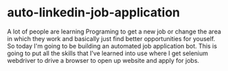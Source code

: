 # auto-linkedin-job-application

A lot of people are learning Programing to get a new job or change the area in which they work and basically just find better opportunities for youself. So today I'm going to be building an automated job application bot. This is going to put all the skills that I've learned into use where I get selenium webdriver to drive a browser to open up website and apply for jobs. 

